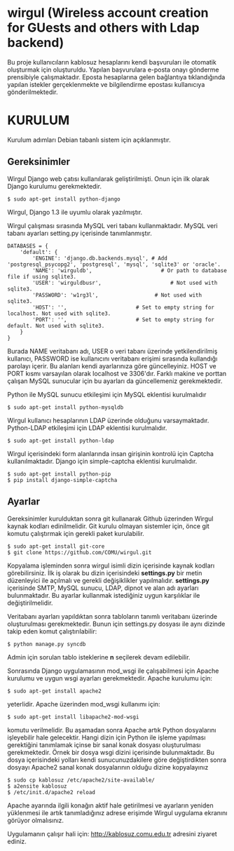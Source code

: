 wirgul (Wireless account creation for GUests and others with Ldap backend)
==========================================================================

Bu proje kullanıcıların kablosuz hesaplarını kendi başvuruları ile otomatik oluşturmak için oluşturuldu.
Yapılan başvurulara e-posta onayı gönderme prensibiyle çalışmaktadır. Eposta hesaplarına gelen bağlantıya tıklandığında
yapılan istekler gerçeklenmekte ve bilgilendirme epostası kullanıcıya gönderilmektedir.


KURULUM
=======

Kurulum adımları Debian tabanlı sistem için açıklanmıştır.

Gereksinimler
-------------

Wirgul Django web çatısı kullanılarak geliştirilmişti. Onun için ilk olarak Django kurulumu gerekmektedir.

    $ sudo apt-get install python-django

Wirgul, Django 1.3 ile uyumlu olarak yazılmıştır.

Wirgul çalışması sırasında MySQL veri tabanı kullanmaktadır. MySQL veri tabanı ayarları setting.py içerisinde tanımlanmıştır.

    DATABASES = {
        'default': {
            'ENGINE': 'django.db.backends.mysql', # Add 'postgresql_psycopg2', 'postgresql', 'mysql', 'sqlite3' or 'oracle'.
            'NAME': 'wirguldb',                      # Or path to database file if using sqlite3.
            'USER': 'wirguldbusr',                      # Not used with sqlite3.
            'PASSWORD': 'w1rg3l',                  # Not used with sqlite3.
            'HOST': '',                      # Set to empty string for localhost. Not used with sqlite3.
            'PORT': '',                      # Set to empty string for default. Not used with sqlite3.
        }
    }

Burada NAME veritabanı adı, USER o veri tabanı üzerinde yetkilendirilmiş kullanıcı, PASSWORD ise kullanıcını veritabanı
erişimi sırasında kullandığı parolayı içerir. Bu alanları kendi ayarlarınıza göre güncelleyiniz.
HOST ve PORT kısmı varsayılan olarak localhost ve 3306'dır. Farklı makine ve porttan çalışan MySQL sunucular için bu
ayarları da güncellemeniz gerekmektedir.

Python ile MySQL sunucu etkileşimi için MySQL eklentisi kurulmalıdır

    $ sudo apt-get install python-mysqldb

Wirgul kullanıcı hesaplarının LDAP üzerinde olduğunu varsaymaktadır. Python-LDAP etkileşimi için LDAP eklentisi kurulmalıdır.

    $ sudo apt-get install python-ldap

Wirgul içerisindeki form alanlarında insan girişinin kontrolü için Captcha kullanılmaktadır.
Django için simple-captcha eklentisi kurulmalıdır.

    $ sudo apt-get install python-pip
    $ pip install django-simple-captcha

Ayarlar
-------

Gereksinimler kurulduktan sonra git kullanarak Github üzerinden Wirgul kaynak kodları edinilmelidir. Git kurulu olmayan
sistemler için, önce git komutu çalıştırmak için gerekli paket kurulabilir.

    $ sudo apt-get install git-core
    $ git clone https://github.com/COMU/wirgul.git

Kopyalama işleminden sonra wirgul isimli dizin içerisinde kaynak kodları görebilirsiniz. İlk iş olarak bu dizin içerisindeki
**settings.py** bir metin düzenleyici ile açılmalı ve gerekli değişiklikler yapılmalıdır. **settings.py** içerisinde SMTP,
MySQL sunucu, LDAP, dipnot ve alan adı ayarları bulunmaktadır. Bu ayarlar kullanmak istediğiniz uygun karşılıklar ile
değiştirilmelidir.

Veritabanı ayarları yapıldıktan sonra tabloların tanımlı veritabanı üzerinde oluşturulması gerekmektedir. Bunun için
settings.py dosyası ile aynı dizinde takip eden komut çalıştırılabilir:

    $ python manage.py syncdb

Admin için sorulan tablo isteklerine **n** seçilerek devam edilebilir.

Sonrasında Django uygulamasının mod_wsgi ile çalışabilmesi için Apache kurulumu ve uygun wsgi ayarları gerekmektedir.
Apache kurulumu için:

    $ sudo apt-get install apache2

yeterlidir. Apache üzerinden mod_wsgi kullanımı için:

    $ sudo apt-get install libapache2-mod-wsgi

komutu verilmelidir. Bu aşamadan sonra Apache artık Python dosyalarını işleyebilir hale gelecektir. Hangi dizin için
Python ile işleme yapılması gerektiğini tanımlamak içinse bir sanal konak dosyası oluşturulması gerekmektedir.
Örnek bir dosya wsgi dizini içerisinde bulunmaktadır. Bu dosya içerisindeki yolları kendi sunucunuzdakilere göre
değiştirdikten sonra dosyayı Apache2 sanal konak dosyalarının olduğu dizine kopyalayınız

    $ sudo cp kablosuz /etc/apache2/site-available/
    $ a2ensite kablosuz
    $ /etc/init.d/apache2 reload

 Apache ayarında ilgili konağın aktif hale getirilmesi ve ayarların yeniden yüklenmesi ile artık tanımladığınız adrese
 erişimde Wirgul uygulama ekranını görüyor olmalısınız.

 Uygulamanın çalışır hali için: http://kablosuz.comu.edu.tr adresini ziyaret ediniz.


